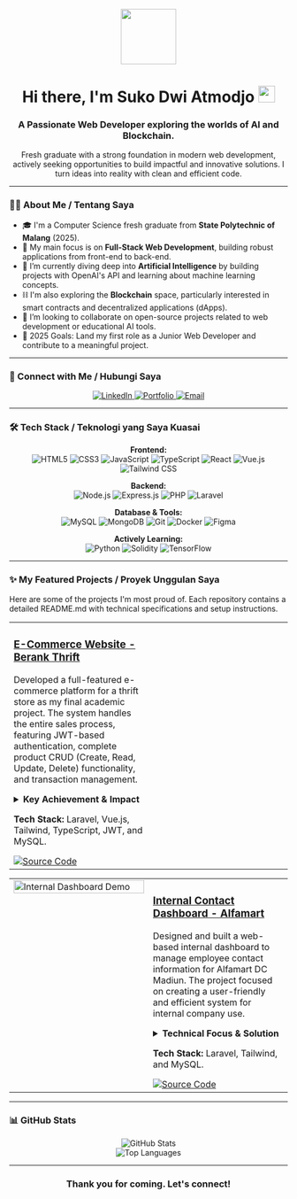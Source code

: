 <p align="center">
  <img src="https://media.giphy.com/media/M9gbBd9nbDrOTu1Mqx/giphy.gif" width="100">
</p>

<h1 align="center">
  Hi there, I'm Suko Dwi Atmodjo <img src="https://media.giphy.com/media/hvRJCLFzcasrR4ia7z/giphy.gif" width="30px"/>
</h1>
<h3 align="center">A Passionate Web Developer exploring the worlds of AI and Blockchain.</h3>

<p align="center">
  Fresh graduate with a strong foundation in modern web development, actively seeking opportunities to build impactful and innovative solutions. I turn ideas into reality with clean and efficient code.
</p>

---

### 👨‍💻 About Me / Tentang Saya

- 🎓 I'm a Computer Science fresh graduate from **State Polytechnic of Malang** (2025).
- 🔭 My main focus is on **Full-Stack Web Development**, building robust applications from front-end to back-end.
- 🌱 I’m currently diving deep into **Artificial Intelligence** by building projects with OpenAI's API and learning about machine learning concepts.
- ⛓️ I'm also exploring the **Blockchain** space, particularly interested in smart contracts and decentralized applications (dApps).
- 👯 I’m looking to collaborate on open-source projects related to web development or educational AI tools.
- 🥅 2025 Goals: Land my first role as a Junior Web Developer and contribute to a meaningful project.

---

### 🤝 Connect with Me / Hubungi Saya

<p align="center">
  <a href="https://linkedin.com/in/sukodwiatmodjo" target="_blank">
    <img src="https://img.shields.io/badge/LinkedIn-0077B5?style=for-the-badge&logo=linkedin&logoColor=white" alt="LinkedIn">
  </a>
  <a href="" target="_blank">
    <img src="https://img.shields.io/badge/Portfolio-333333?style=for-the-badge&logo=About.me&logoColor=white" alt="Portfolio">
  </a>
  <a href="mailto:sukodwiatmodjo134@gmail.com">
    <img src="https://img.shields.io/badge/Email-D14836?style=for-the-badge&logo=gmail&logoColor=white" alt="Email">
  </a>
</p>

---

### 🛠️ Tech Stack / Teknologi yang Saya Kuasai

<p align="center">
  <strong>Frontend:</strong><br>
  <img src="https://img.shields.io/badge/HTML5-E34F26?style=for-the-badge&logo=html5&logoColor=white" alt="HTML5">
  <img src="https://img.shields.io/badge/CSS3-1572B6?style=for-the-badge&logo=css3&logoColor=white" alt="CSS3">
  <img src="https://img.shields.io/badge/JavaScript-F7DF1E?style=for-the-badge&logo=javascript&logoColor=black" alt="JavaScript">
  <img src="https://img.shields.io/badge/TypeScript-0184D5?style=for-the-badge&logo=typescript&logoColor=white" alt="TypeScript">
  <img src="https://img.shields.io/badge/React-20232A?style=for-the-badge&logo=react&logoColor=61DAFB" alt="React">
  <img src="https://img.shields.io/badge/Vue.js-35495E?style=for-the-badge&logo=vue.js&logoColor=4FC08D" alt="Vue.js">
  <img src="https://img.shields.io/badge/Tailwind_CSS-38B2AC?style=for-the-badge&logo=tailwind-css&logoColor=white" alt="Tailwind CSS">
</p>

<p align="center">
  <strong>Backend:</strong><br>
  <img src="https://img.shields.io/badge/Node.js-339933?style=for-the-badge&logo=nodedotjs&logoColor=white" alt="Node.js">
  <img src="https://img.shields.io/badge/Express.js-000000?style=for-the-badge&logo=express&logoColor=white" alt="Express.js">
  <img src="https://img.shields.io/badge/PHP-777BB4?style=for-the-badge&logo=php&logoColor=white" alt="PHP">
  <img src="https://img.shields.io/badge/Laravel-FF2D20?style=for-the-badge&logo=laravel&logoColor=white" alt="Laravel">
</p>

<p align="center">
  <strong>Database & Tools:</strong><br>
  <img src="https://img.shields.io/badge/MySQL-4479A1?style=for-the-badge&logo=mysql&logoColor=white" alt="MySQL">
  <img src="https://img.shields.io/badge/MongoDB-4EA94B?style=for-the-badge&logo=mongodb&logoColor=white" alt="MongoDB">
  <img src="https://img.shields.io/badge/Git-F05032?style=for-the-badge&logo=git&logoColor=white" alt="Git">
  <img src="https://img.shields.io/badge/Docker-2496ED?style=for-the-badge&logo=docker&logoColor=white" alt="Docker">
  <img src="https://img.shields.io/badge/Figma-F24E1E?style=for-the-badge&logo=figma&logoColor=white" alt="Figma">
</p>

<p align="center">
  <strong>Actively Learning:</strong><br>
  <img src="https://img.shields.io/badge/Python-3776AB?style=for-the-badge&logo=python&logoColor=white" alt="Python">
  <img src="https://img.shields.io/badge/Solidity-363636?style=for-the-badge&logo=solidity&logoColor=white" alt="Solidity">
  <img src="https://img.shields.io/badge/TensorFlow-FF6F00?style=for-the-badge&logo=tensorflow&logoColor=white" alt="TensorFlow">
</p>

---

### ✨ My Featured Projects / Proyek Unggulan Saya

Here are some of the projects I'm most proud of. Each repository contains a detailed README.md with technical specifications and setup instructions.

<table width="100%">
  <tr>
    <td width="50%" valign="top">
        <h3><a href="https://github.com/kokatmx/e-commerce-laravue-microservice.git">E-Commerce Website - Berank Thrift</a></h3>
        <p>
            Developed a full-featured e-commerce platform for a thrift store as my final academic project. The
            system handles the entire sales process, featuring JWT-based authentication, complete product CRUD
            (Create, Read, Update, Delete) functionality, and transaction management.
        </p>
        <details>
            <summary><strong>Key Achievement & Impact</strong></summary>
            <p>
                Conducted comprehensive bug fixing and performance optimization, resulting in a <strong>reduction of
                    page load time by approximately 30%</strong>. This demonstrates a strong ability to not only
                build features but also to refine and enhance application performance.
            </p>
        </details>
        <p>
            <strong>Tech Stack:</strong> Laravel, Vue.js, Tailwind, TypeScript, JWT, and MySQL.
        </p>
        <div>
            <!-- <a href="[YOUR_LIVE_DEMO_LINK_HERE]" target="_blank">
                <img src="https://img.shields.io/badge/Live_Demo-000000?style=for-the-badge&logo=vercel&logoColor=white"
                    alt="Live Demo">
            </a> -->
            <a href="https://github.com/kokatmx/e-commerce-laravue-microservice.git" target="_blank">
                <img src="https://img.shields.io/badge/Source_Code-181717?style=for-the-badge&logo=github&logoColor=white"
                    alt="Source Code">
            </a>
        </div>
    </td>
    <td width="50%" valign="top">
        <!-- <a href="[YOUR_LIVE_DEMO_LINK_HERE]" target="_blank">
            <img src="https://user-images.githubusercontent.com/26179770/133883025-2856e4e5-0b3c-4d2c-8007-063e5e4085f4.gif" alt="Berank Thrift E-Commerce Demo" width="100%">
        </a> -->
    </td>
  </tr>
</table>

<table width="100%">
  <tr>
    <td width="50%" valign="top">
      <a href="[YOUR_LIVE_DEMO_LINK_HERE]" target="_blank">
        <img src="https://user-images.githubusercontent.com/26179770/133883025-2856e4e5-0b3c-4d2c-8007-063e5e4085f4.gif" alt="Internal Dashboard Demo" width="100%">
      </a> 
    </td>
    <td width="50%" valign="top">
      <h3><a href="https://github.com/kokatmx/dashboard-contact-person.git">Internal Contact Dashboard - Alfamart</a></h3>
      <p>
        Designed and built a web-based internal dashboard to manage employee contact information for Alfamart DC Madiun. The project focused on creating a user-friendly and efficient system for internal company use.
      </p>
      <details>
        <summary><strong>Technical Focus & Solution</strong></summary>
        <p>
          The core of the project involved integrating a relational database to ensure efficient and structured data management. This improved data accessibility and maintainability for the administrative team.
        </p>
      </details>
      <p>
        <strong>Tech Stack:</strong> Laravel, Tailwind, and MySQL.
      </p>
      <div>
        <!-- <a href="[YOUR_LIVE_DEMO_LINK_HERE]" target="_blank">
          <img src="https://img.shields.io/badge/Live_Demo-000000?style=for-the-badge&logo=vercel&logoColor=white" alt="Live Demo">
        </a> -->
        <a href="https://github.com/kokatmx/dashboard-contact-person.git" target="_blank">
          <img src="https://img.shields.io/badge/Source_Code-181717?style=for-the-badge&logo=github&logoColor=white" alt="Source Code">
        </a>
      </div>
    </td>
  </tr>
</table>

---

### 📊 GitHub Stats

<p align="center">
  <img src="https://github-readme-stats.vercel.app/api?username=kokatmx&show_icons=true&theme=radical" alt="GitHub Stats">
  <br>
  <img src="https://github-readme-stats.vercel.app/api/top-langs/?username=kokatmx&layout=compact&theme=radical" alt="Top Languages">
</p>

---

<div align="center">
  <h3>Thank you for coming. Let's connect!</h3>
</div>
